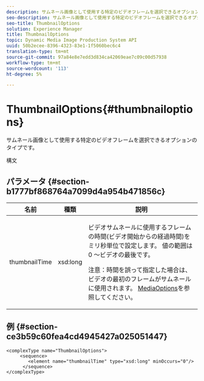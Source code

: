 ```yaml
---
description: サムネール画像として使用する特定のビデオフレームを選択できるオプションのタイプです。
seo-description: サムネール画像として使用する特定のビデオフレームを選択できるオプションのタイプです。
seo-title: ThumbnailOptions
solution: Experience Manager
title: ThumbnailOptions
topic: Dynamic Media Image Production System API
uuid: 50b2ecee-8396-4323-83e1-1f5060bec6c4
translation-type: tm+mt
source-git-commit: 97a84e8e7edd3d834ca42069eae7c09c00d57938
workflow-type: tm+mt
source-wordcount: '113'
ht-degree: 5%

---
```



# ThumbnailOptions{#thumbnailoptions}

サムネール画像として使用する特定のビデオフレームを選択できるオプションのタイプです。

構文

## パラメータ {#section-b1777bf868764a7099d4a954b471856c}

<table id="table_C71FD0C995D94CE18994CDA2DC3460DF"> 
 <thead> 
  <tr> 
   <th colname="col1" class="entry"> 名前 </th> 
   <th colname="col2" class="entry"> 種類 </th> 
   <th colname="col3" class="entry"> 説明 </th> 
  </tr> 
 </thead>
 <tbody> 
  <tr> 
   <td colname="col1"> <span class="codeph"> <span class="varname"> thumbnailTime</span> </span> </td> 
   <td colname="col2"> <span class="codeph"> xsd:long</span> </td> 
   <td colname="col3"> <p>ビデオサムネールに使用するフレームの時間(ビデオ開始からの経過時間)をミリ秒単位で設定します。 値の範囲は0 ～ビデオの最後です。 <p>注意：時間を誤って指定した場合は、ビデオの最初のフレームがサムネールに使用されます。 <a href="../../types/c-data-types/r-media-options.md#reference-18618fc6803a4b6e994bbb48eba93b5b" format="dita" scope="local"> MediaOptions</a>を参照してください。 </p></p> </td> 
  </tr> 
 </tbody> 
</table>

## 例 {#section-ce3b59c60fea4cd4945427a025051447}

```
<complexType name="ThumbnailOptions">
     <sequence>
        <element name="thumbnailTime" type="xsd:long" minOccurs="0"/>
      </sequence>
</complexType>
```


